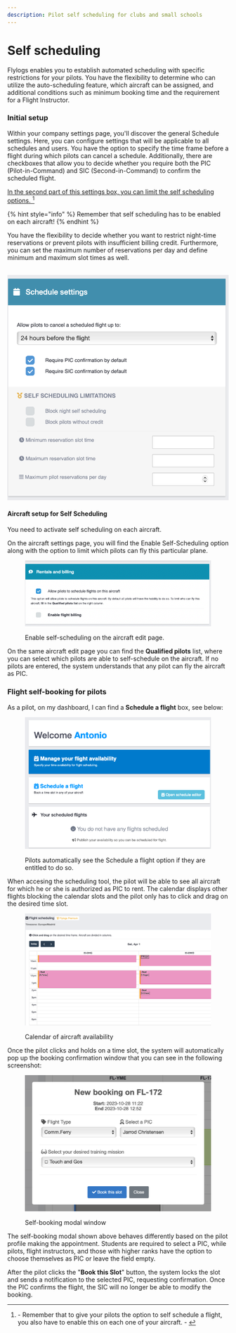 ```yaml
---
description: Pilot self scheduling for clubs and small schools
---
```


# Self scheduling

Flylogs enables you to establish automated scheduling with specific restrictions for your pilots. You have the flexibility to determine who can utilize the auto-scheduling feature, which aircraft can be assigned, and additional conditions such as minimum booking time and the requirement for a Flight Instructor.

### Initial setup

Within your company settings page, you'll discover the general Schedule settings. Here, you can configure settings that will be applicable to all schedules and users. You have the option to specify the time frame before a flight during which pilots can cancel a schedule. Additionally, there are checkboxes that allow you to decide whether you require both the PIC (Pilot-in-Command) and SIC (Second-in-Command) to confirm the scheduled flight.

[In the second part of this settings box, you can limit the self scheduling options. ](#user-content-fn-1)[^1]

{% hint style="info" %}
Remember that self scheduling has to be enabled on each aircraft!
{% endhint %}

You have the flexibility to decide whether you want to restrict night-time reservations or prevent pilots with insufficient billing credit. Furthermore, you can set the maximum number of reservations per day and define minimum and maximum slot times as well.

\
![](<../.gitbook/assets/Screenshot 2023-10-19 at 10.34.41.png>)

#### Aircraft setup for Self Scheduling

You need to activate self scheduling on each aircraft.

On the aircraft settings page, you will find the Enable Self-Scheduling option along with the option to limit which pilots can fly this particular plane.

<figure><img src="../.gitbook/assets/Screenshot 2023-03-31 at 17.52.34.png" alt=""><figcaption><p>Enable self-scheduling on the aircraft edit page.</p></figcaption></figure>

On the same aircraft edit page you can find the **Qualified pilots** list, where you can select which pilots are able to self-schedule on the aircraft. If no pilots are entered, the system understands that any pilot can fly the aircraft as PIC.



### Flight self-booking for pilots

As a pilot, on my dashboard, I can find a **Schedule a flight** box, see below:

<figure><img src="../.gitbook/assets/Screenshot 2023-03-31 at 17.55.06.png" alt=""><figcaption><p>Pilots automatically see the Schedule a flight option if they are entitled to do so.</p></figcaption></figure>

When accesing the scheduling tool, the pilot will be able to see all aircraft for which he or she is authorized as PIC to rent. The calendar displays other flights blocking the calendar slots and the pilot only has to click and drag on the desired time slot.

<figure><img src="../.gitbook/assets/Screenshot 2023-03-31 at 18.15.07.png" alt=""><figcaption><p>Calendar of aircraft availability</p></figcaption></figure>

Once the pilot clicks and holds on a time slot, the system will automatically pop up the booking confirmation window that you can see in the following screenshot:

<figure><img src="../.gitbook/assets/Screenshot 2023-10-27 at 11.26.48.png" alt=""><figcaption><p>Self-booking modal window</p></figcaption></figure>

The self-booking modal shown above behaves differently based on the pilot profile making the appointment. Students are required to select a PIC, while pilots, flight instructors, and those with higher ranks have the option to choose themselves as PIC or leave the field empty.&#x20;

After the pilot clicks the "**Book this Slot**" button, the system locks the slot and sends a notification to the selected PIC, requesting confirmation. Once the PIC confirms the flight, the SIC will no longer be able to modify the booking.

[^1]: \- Remember that to give your pilots the option to self schedule a flight, you also have to enable this on each one of your aircraft. -&#x20;
